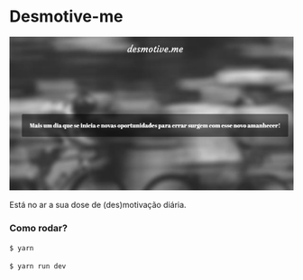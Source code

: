 # Desmotive-me

![Preview](preview.png "Preview")

Está no ar a sua dose de (des)motivação diária.


### Como rodar?

```
$ yarn

$ yarn run dev

```